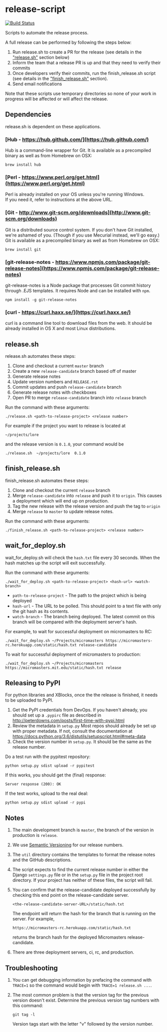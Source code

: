 # release-script

[![Build Status](https://travis-ci.org/mitodl/release-script.svg?branch=master)](https://travis-ci.org/mitodl/release-script)

Scripts to automate the release process.

A full release can be performed by following the steps below:

1. Run release.sh to create a PR for the release (see details in the 
    ["release.sh"](#releasesh) section below)
1. Inform the team that a release PR is up and that they need to verify their commits
1. Once developers verify their commits, run the finish_release.sh script
(see details in the ["finish_release.sh"](#finish_releasesh) section).
1. Send email notifications

Note that these scripts use temporary directories so none of your
work in progress will be affected or will affect the release.

## Dependencies

release.sh is dependent on these applications.

### [Hub - https://hub.github.com/](https://hub.github.com/)

Hub is a command-line wrapper for Git.  It is available as a precompiled
binary as well as from Homebrew on OSX:

    brew install hub

### [Perl - https://www.perl.org/get.html](https://www.perl.org/get.html)  

Perl is already installed on your OS unless you're running Windows.  
If you need it, refer to instructions at the above URL.

### [Git - http://www.git-scm.org/downloads](http://www.git-scm.org/downloads)
Git is a distributed source control system.  If you don't have Git installed,
we're ashamed of you.  (Though if you use Mecurial instead, we'll go easy.)
Git is available as a precompiled binary as well as from Homebrew on OSX:

    brew install git

### [git-release-notes - https://www.npmjs.com/package/git-release-notes](https://www.npmjs.com/package/git-release-notes)
git-release-notes is a Node package that processes Git commit history
through .EJS templates.  It requires Node and can be installed with ``npm``.

    npm install -g git-release-notes

### [curl - https://curl.haxx.se/](https://curl.haxx.se/)
curl is a command line tool to download files from the web.
It should be already installed in OS X and most Linux distributions.

## release.sh

release.sh automates these steps:

1. Clone and checkout a current ``master`` branch
1. Create a new ``release-candidate`` branch based off of master
1. Generate release notes
1. Update version numbers and ``RELEASE.rst``
1. Commit updates and push ``release-candidate`` branch
1. Generate release notes with checkboxes
1. Open PR to merge ``release-candidate`` branch into ``release`` branch

Run the command with these arguments:

    ./release.sh <path-to-release-project> <release number>

For example if the project you want to release is located at

    ~/projects/lore

and the release version is ``0.1.0``, your command would be

    ./release.sh  ~/projects/lore  0.1.0

## finish_release.sh

finish_release.sh automates these steps:

1. Clone and checkout the current ``release`` branch
1. Merge ``release-candidate`` into ``release`` and push it to ``origin``.
This causes a deployment which will end up on production.
1. Tag the new release with the release version and push the tag to ``origin``
1. Merge ``release`` to ``master`` to update release notes.

Run the command with these arguments:

    ./finish_release.sh <path-to-release-project> <release number>

## wait_for_deploy.sh

wait_for_deploy.sh will check the ``hash.txt`` file every 30 seconds.
When the hash matches up the script will exit successfully.

Run the command with these arguments:

    ./wait_for_deploy.sh <path-to-release-project> <hash-url> <watch-branch>

- ``path-to-release-project`` - The path to the project which is being deployed
- ``hash-url`` - The URL to be polled. This should point to a text file with only
the git hash as its contents.
- ``watch-branch`` - The branch being deployed. The latest commit on this branch
will be compared with the deployment server's hash.

For example, to wait for successful deployment on micromasters to RC:
 
    ./wait_for_deploy.sh ~/Projects/micromasters https://micromasters-rc.herokuapp.com/static/hash.txt release-candidate
    
To wait for successful deployment of micromasters to production:

    ./wait_for_deploy.sh ~/Projects/micromasters https://micromasters.mit.edu/static/hash.txt release
    
## Releasing to PyPI 

For python libraries and XBlocks, once the the release is finished, it needs to be uploaded to PyPI.

1. Get the PyPI credentials from DevOps.
If you haven't already, you should set up a ``.pypirc`` file as described in 
http://peterdowns.com/posts/first-time-with-pypi.html
1. Review the metadata in ``setup.py``
Most repos should already be set up with proper metadata. If not, consult the documentation at 
https://docs.python.org/3.6/distutils/setupscript.html#meta-data
1. Check the version number in ``setup.py``. It should be the same as the release number. 

Do a test run with the pypitest repository:

    python setup.py sdist upload -r pypitest 

If this works, you should get the (final) response:

    Server response (200): OK

If the test works, upload to the real deal:

    python setup.py sdist upload -r pypi


## Notes

1.  The main development branch is ``master``, the branch of the version in
    production is ``release``.
2.  We use [Semantic Versioning](http://semver.org/) for our release numbers.
3.  The ``util`` directory contains the templates to format the release notes
    and the GitHub descriptions.
4.  The script expects to find the current release number in either the Django
    ``settings.py`` file or in the ``setup.py`` file in the project root
    directory. If your project has neither of these files, the script will
    fail.
5.  You can confirm that the release-candidate deployed successfully by
    checking this end point on the release-candidate server.  

        <the-release-candidate-server-URL>/static/hash.txt

    The endpoint will return the hash for the branch that is running on the
    server.  For example,

        https://micromasters-rc.herokuapp.com/static/hash.txt

    returns the branch hash for the deployed Micromasters release-candidate.
6.  There are three deployment servers, ci, rc, and production.

## Troubleshooting

1.  You can get debugging information by prefacing the command with
    ``TRACE=1`` so the command would begin with ``TRACE=1 release.sh ...``.
2.  The most common problem is that the version tag for the previous version
    doesn't exist.  Determine the previous version tag numbers with this
    command:

        git tag -l

    Version tags start with the letter "v" followed by the version number.
